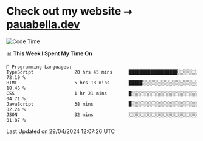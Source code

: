 # Check out my website ⭢ [pauabella.dev](https://pauabella.dev)

<!--START_SECTION:waka-->
![Code Time](http://img.shields.io/badge/Code%20Time-3%2C271%20hrs%2054%20mins-blue)

📊 **This Week I Spent My Time On** 

```text
💬 Programming Languages: 
TypeScript               20 hrs 45 mins      ██████████████████░░░░░░░   72.19 % 
HTML                     5 hrs 18 mins       █████░░░░░░░░░░░░░░░░░░░░   18.45 % 
CSS                      1 hr 21 mins        █░░░░░░░░░░░░░░░░░░░░░░░░   04.71 % 
JavaScript               38 mins             █░░░░░░░░░░░░░░░░░░░░░░░░   02.24 % 
JSON                     32 mins             ░░░░░░░░░░░░░░░░░░░░░░░░░   01.87 % 
```


 Last Updated on 29/04/2024 12:07:26 UTC
<!--END_SECTION:waka-->
